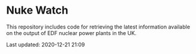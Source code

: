 # Nuke Watch

This repository includes code for retrieving the latest information available on the output of EDF nuclear power plants in the UK.

Last updated: 2020-12-21 21:09